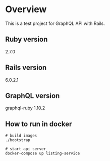 # Overview
This is a test project for GraphQL API with Rails.

## Ruby version
2.7.0

## Rails version
6.0.2.1

## GraphQL version
graphql-ruby 1.10.2


## How to run in docker

```base
# build images
./bootstrap

# start api server
docker-compose up listing-service
```

